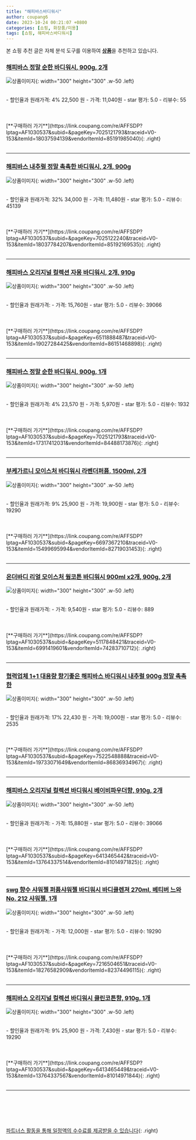 ```yaml
---
title: "해피바스바디워시"
author: coupang6
date: 2023-10-24 00:21:07 +0800
categories: [쇼핑, 화장품/미용]
tags: [쇼핑, 해피바스바디워시]
---
```


본 쇼핑 추천 글은 자체 분석 도구를 이용하여 [**상품**](https://link.coupang.com/a/bao1ui)을 추천하고 있습니다.

### [해피바스 정말 순한 바디워시, 900g, 2개](https://link.coupang.com/re/AFFSDP?lptag=AF1030537&subid=&pageKey=7025121793&traceid=V0-153&itemId=18037594139&vendorItemId=85191985040)

![상품이미지](https://thumbnail6.coupangcdn.com/thumbnails/remote/230x230ex/image/retail/images/424acc3f-bed4-4803-9d64-f0e617cb7d916458729428782139485.png){: width="300" height="300" .w-50 .left}


<br>
- 할인율과 원래가격: 4%  22,500   원
- 가격: 11,040원
- star 평가: 5.0
- 리뷰수: 55
<br>
<br>
<br>
<br>
[**구매하러 가기**](https://link.coupang.com/re/AFFSDP?lptag=AF1030537&subid=&pageKey=7025121793&traceid=V0-153&itemId=18037594139&vendorItemId=85191985040){: .right}
<br>
<br>

---

### [해피바스 내추럴 정말 촉촉한 바디워시, 2개, 900g](https://link.coupang.com/re/AFFSDP?lptag=AF1030537&subid=&pageKey=7025122240&traceid=V0-153&itemId=18037784207&vendorItemId=85192169535)

![상품이미지](https://thumbnail9.coupangcdn.com/thumbnails/remote/230x230ex/image/retail/images/0b726479-68c3-4975-9b3f-43f3f73865873877225627147040869.png){: width="300" height="300" .w-50 .left}


<br>
- 할인율과 원래가격: 32%  34,000   원
- 가격: 11,480원
- star 평가: 5.0
- 리뷰수: 45139
<br>
<br>
<br>
<br>
[**구매하러 가기**](https://link.coupang.com/re/AFFSDP?lptag=AF1030537&subid=&pageKey=7025122240&traceid=V0-153&itemId=18037784207&vendorItemId=85192169535){: .right}
<br>
<br>

---

### [해피바스 오리지널 컬렉션 자몽 바디워시, 2개, 910g](https://link.coupang.com/re/AFFSDP?lptag=AF1030537&subid=&pageKey=6511888487&traceid=V0-153&itemId=19027284425&vendorItemId=86151468898)

![상품이미지](https://thumbnail7.coupangcdn.com/thumbnails/remote/230x230ex/image/retail/images/1929779950370556-913a7b76-4648-4bf9-8b81-7a62693f9592.jpg){: width="300" height="300" .w-50 .left}


<br>
- 할인율과 원래가격: 
- 가격: 15,760원
- star 평가: 5.0
- 리뷰수: 39066
<br>
<br>
<br>
<br>
[**구매하러 가기**](https://link.coupang.com/re/AFFSDP?lptag=AF1030537&subid=&pageKey=6511888487&traceid=V0-153&itemId=19027284425&vendorItemId=86151468898){: .right}
<br>
<br>

---

### [해피바스 정말 순한 바디워시, 900g, 1개](https://link.coupang.com/re/AFFSDP?lptag=AF1030537&subid=&pageKey=7025121793&traceid=V0-153&itemId=17317412031&vendorItemId=84488173876)

![상품이미지](https://thumbnail8.coupangcdn.com/thumbnails/remote/230x230ex/image/retail/images/2022/12/27/11/9/3b9a74d5-9d5e-4e58-8213-f78559cf7b58.jpg){: width="300" height="300" .w-50 .left}


<br>
- 할인율과 원래가격: 4%  23,570   원
- 가격: 5,970원
- star 평가: 5.0
- 리뷰수: 1932
<br>
<br>
<br>
<br>
[**구매하러 가기**](https://link.coupang.com/re/AFFSDP?lptag=AF1030537&subid=&pageKey=7025121793&traceid=V0-153&itemId=17317412031&vendorItemId=84488173876){: .right}
<br>
<br>

---

### [부케가르니 모이스처 바디워시 라벤더퍼퓸, 1500ml, 2개](https://link.coupang.com/re/AFFSDP?lptag=AF1030537&subid=&pageKey=6697367210&traceid=V0-153&itemId=15499695994&vendorItemId=82719031453)

![상품이미지](https://thumbnail10.coupangcdn.com/thumbnails/remote/230x230ex/image/retail/images/5990063037785322-e30a32a8-c84b-4322-8434-3746c5efc7a6.jpg){: width="300" height="300" .w-50 .left}


<br>
- 할인율과 원래가격: 9%  25,900   원
- 가격: 19,900원
- star 평가: 5.0
- 리뷰수: 19290
<br>
<br>
<br>
<br>
[**구매하러 가기**](https://link.coupang.com/re/AFFSDP?lptag=AF1030537&subid=&pageKey=6697367210&traceid=V0-153&itemId=15499695994&vendorItemId=82719031453){: .right}
<br>
<br>

---

### [온더바디 리얼 모이스처 웜코튼 바디워시 900ml x2개, 900g, 2개](https://link.coupang.com/re/AFFSDP?lptag=AF1030537&subid=&pageKey=5117848421&traceid=V0-153&itemId=6991419601&vendorItemId=74283710712)

![상품이미지](https://thumbnail7.coupangcdn.com/thumbnails/remote/230x230ex/image/vendor_inventory/fff9/26816a8e9d10481ab146d1fc0c05c923c69cd6199099a96f768eb8132cdd.jpg){: width="300" height="300" .w-50 .left}


<br>
- 할인율과 원래가격: 
- 가격: 9,540원
- star 평가: 5.0
- 리뷰수: 889
<br>
<br>
<br>
<br>
[**구매하러 가기**](https://link.coupang.com/re/AFFSDP?lptag=AF1030537&subid=&pageKey=5117848421&traceid=V0-153&itemId=6991419601&vendorItemId=74283710712){: .right}
<br>
<br>

---

### [협력업체 1+1 대용량 향기좋은 해피바스 바디워시 내추럴 900g 정말 촉촉한](https://link.coupang.com/re/AFFSDP?lptag=AF1030537&subid=&pageKey=7522548888&traceid=V0-153&itemId=19733071649&vendorItemId=86836934967)

![상품이미지](https://thumbnail10.coupangcdn.com/thumbnails/remote/230x230ex/image/vendor_inventory/04e4/d167f5d7e34d4c1ee201765ae93f4d09ef741c5877f55a1e34479c7be837.jpg){: width="300" height="300" .w-50 .left}


<br>
- 할인율과 원래가격: 17%  22,430   원
- 가격: 19,000원
- star 평가: 5.0
- 리뷰수: 2535
<br>
<br>
<br>
<br>
[**구매하러 가기**](https://link.coupang.com/re/AFFSDP?lptag=AF1030537&subid=&pageKey=7522548888&traceid=V0-153&itemId=19733071649&vendorItemId=86836934967){: .right}
<br>
<br>

---

### [해피바스 오리지널 컬렉션 바디워시 베이비파우더향, 910g, 2개](https://link.coupang.com/re/AFFSDP?lptag=AF1030537&subid=&pageKey=6413465442&traceid=V0-153&itemId=13764337514&vendorItemId=81014971825)

![상품이미지](https://thumbnail6.coupangcdn.com/thumbnails/remote/230x230ex/image/retail/images/540520730217677-0d5b7aed-e6d6-4b63-9014-5f01b5b6068d.jpg){: width="300" height="300" .w-50 .left}


<br>
- 할인율과 원래가격: 
- 가격: 15,880원
- star 평가: 5.0
- 리뷰수: 39066
<br>
<br>
<br>
<br>
[**구매하러 가기**](https://link.coupang.com/re/AFFSDP?lptag=AF1030537&subid=&pageKey=6413465442&traceid=V0-153&itemId=13764337514&vendorItemId=81014971825){: .right}
<br>
<br>

---

### [swg 향수 샤워젤 퍼퓸샤워젤 바디워시 바디클렌져 270ml, 베티버 느와 No. 212 샤워젤, 1개](https://link.coupang.com/re/AFFSDP?lptag=AF1030537&subid=&pageKey=7216504651&traceid=V0-153&itemId=18276582909&vendorItemId=82374496115)

![상품이미지](https://thumbnail10.coupangcdn.com/thumbnails/remote/230x230ex/image/vendor_inventory/7b5c/0f8fd9f818b268bc54c8cca268363d01718e2613317e1a4c01fac9c789f4.jpg){: width="300" height="300" .w-50 .left}


<br>
- 할인율과 원래가격: 
- 가격: 12,000원
- star 평가: 5.0
- 리뷰수: 19290
<br>
<br>
<br>
<br>
[**구매하러 가기**](https://link.coupang.com/re/AFFSDP?lptag=AF1030537&subid=&pageKey=7216504651&traceid=V0-153&itemId=18276582909&vendorItemId=82374496115){: .right}
<br>
<br>

---

### [해피바스 오리지널 컬렉션 바디워시 클린코튼향, 910g, 1개](https://link.coupang.com/re/AFFSDP?lptag=AF1030537&subid=&pageKey=6413465449&traceid=V0-153&itemId=13764337567&vendorItemId=81014971844)

![상품이미지](https://thumbnail7.coupangcdn.com/thumbnails/remote/230x230ex/image/retail/images/1190856583739883-3b102b1b-9ec1-4464-9adb-55b45d4713d6.jpg){: width="300" height="300" .w-50 .left}


<br>
- 할인율과 원래가격: 9%  25,900   원
- 가격: 7,430원
- star 평가: 5.0
- 리뷰수: 19290
<br>
<br>
<br>
<br>
[**구매하러 가기**](https://link.coupang.com/re/AFFSDP?lptag=AF1030537&subid=&pageKey=6413465449&traceid=V0-153&itemId=13764337567&vendorItemId=81014971844){: .right}
<br>
<br>

---
<br><br><br><br><br> [파트너스 활동을 통해 일정액의 수수료를 제공받을 수 있습니다](https://link.coupang.com/a/bao1ui){: .right}